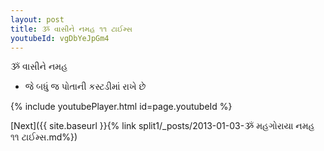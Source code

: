 ```yaml
---
layout: post
title: ૐ વાસીને નમહ ૧૧ ટાઈમ્સ
youtubeId: vgDbYeJpGm4
---
```

 
 
 ૐ વાસીને નમહ  
 
 -  જે બધું જ પોતાની કસ્ટડીમાં રાખે છે 
 
  
 
  
 
 
 
 
 
 


{% include youtubePlayer.html id=page.youtubeId %}
 
[Next]({{ site.baseurl }}{% link  split1/_posts/2013-01-03-ૐ મહગોરાયા નમહ ૧૧ ટાઈમ્સ.md%})
 
